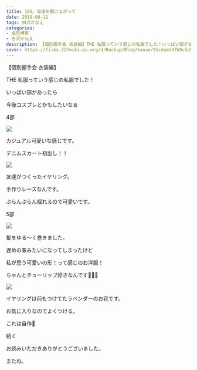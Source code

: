 ```yaml
---
title: 105。坂道を駆け上がって
date: 2018-06-11
tags: 白沢かなえ
categories: 
- 成员博客
- 白沢かなえ
description: 【個別握手会 衣装編】THE 私服っていう感じの私服でした！いっぱい部があったら今後コスプレとかもしたいなぁ4部カジュアル可愛いな感じ...
cover: https://files.227wiki.eu.org/d/Backup/Blog/kanae/91cdaed47b0c5d925ccea999cbe71.jpg 
---
```










【個別握手会 衣装編】




THE 私服っていう感じの私服でした！



いっぱい部があったら

今後コスプレとかもしたいなぁ








4部

![](https://files.227wiki.eu.org/d/Backup/Blog/kanae/91cdaed47b0c5d925ccea999cbe71.jpg)




カジュアル可愛いな感じです。

デニムスカート初出し！！






![](https://files.227wiki.eu.org/d/Backup/Blog/kanae/91cdaed47b0c5d925ccea999cbe71-01.jpg)





友達がつくったイヤリング。

手作りレースなんです。

ぷらんぷらん揺れるので可愛いです。














5部

![](https://files.227wiki.eu.org/d/Backup/Blog/kanae/91cdaed47b0c5d925ccea999cbe71-02.jpg)



髪をゆる〜く巻きました。




遅めの春みたいになってしまったけど

私が思う可愛いの形！って感じのお洋服！




ちゃんとチューリップ好きなんです🌷🌷🌷







![](https://files.227wiki.eu.org/d/Backup/Blog/kanae/91cdaed47b0c5d925ccea999cbe71-03.jpg)



イヤリングは前もつけてたラベンダーのお花です。

お気に入りなのでよくつける。



これは自作🌷

















続く
















お読みいただきありがとうございました。


またね。


